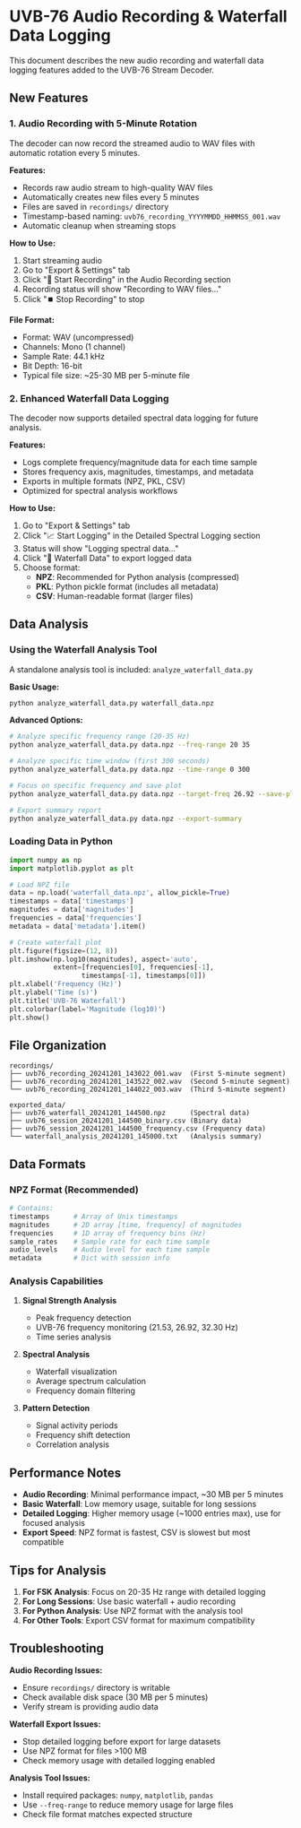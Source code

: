 # UVB-76 Audio Recording & Waterfall Data Logging

This document describes the new audio recording and waterfall data logging features added to the UVB-76 Stream Decoder.

## New Features

### 1. Audio Recording with 5-Minute Rotation

The decoder can now record the streamed audio to WAV files with automatic rotation every 5 minutes.

**Features:**
- Records raw audio stream to high-quality WAV files
- Automatically creates new files every 5 minutes
- Files are saved in `recordings/` directory
- Timestamp-based naming: `uvb76_recording_YYYYMMDD_HHMMSS_001.wav`
- Automatic cleanup when streaming stops

**How to Use:**
1. Start streaming audio
2. Go to "Export & Settings" tab
3. Click "🎤 Start Recording" in the Audio Recording section
4. Recording status will show "Recording to WAV files..."
5. Click "⏹️ Stop Recording" to stop

**File Format:**
- Format: WAV (uncompressed)
- Channels: Mono (1 channel)
- Sample Rate: 44.1 kHz
- Bit Depth: 16-bit
- Typical file size: ~25-30 MB per 5-minute file

### 2. Enhanced Waterfall Data Logging

The decoder now supports detailed spectral data logging for future analysis.

**Features:**
- Logs complete frequency/magnitude data for each time sample
- Stores frequency axis, magnitudes, timestamps, and metadata
- Exports in multiple formats (NPZ, PKL, CSV)
- Optimized for spectral analysis workflows

**How to Use:**
1. Go to "Export & Settings" tab
2. Click "📈 Start Logging" in the Detailed Spectral Logging section
3. Status will show "Logging spectral data..."
4. Click "🌊 Waterfall Data" to export logged data
5. Choose format:
   - **NPZ**: Recommended for Python analysis (compressed)
   - **PKL**: Python pickle format (includes all metadata)
   - **CSV**: Human-readable format (larger files)

## Data Analysis

### Using the Waterfall Analysis Tool

A standalone analysis tool is included: `analyze_waterfall_data.py`

**Basic Usage:**
```bash
python analyze_waterfall_data.py waterfall_data.npz
```

**Advanced Options:**
```bash
# Analyze specific frequency range (20-35 Hz)
python analyze_waterfall_data.py data.npz --freq-range 20 35

# Analyze specific time window (first 300 seconds)
python analyze_waterfall_data.py data.npz --time-range 0 300

# Focus on specific frequency and save plot
python analyze_waterfall_data.py data.npz --target-freq 26.92 --save-plot

# Export summary report
python analyze_waterfall_data.py data.npz --export-summary
```

### Loading Data in Python

```python
import numpy as np
import matplotlib.pyplot as plt

# Load NPZ file
data = np.load('waterfall_data.npz', allow_pickle=True)
timestamps = data['timestamps']
magnitudes = data['magnitudes']
frequencies = data['frequencies']
metadata = data['metadata'].item()

# Create waterfall plot
plt.figure(figsize=(12, 8))
plt.imshow(np.log10(magnitudes), aspect='auto', 
           extent=[frequencies[0], frequencies[-1], 
                  timestamps[-1], timestamps[0]])
plt.xlabel('Frequency (Hz)')
plt.ylabel('Time (s)')
plt.title('UVB-76 Waterfall')
plt.colorbar(label='Magnitude (log10)')
plt.show()
```

## File Organization

```
recordings/
├── uvb76_recording_20241201_143022_001.wav  (First 5-minute segment)
├── uvb76_recording_20241201_143522_002.wav  (Second 5-minute segment)
└── uvb76_recording_20241201_144022_003.wav  (Third 5-minute segment)

exported_data/
├── uvb76_waterfall_20241201_144500.npz      (Spectral data)
├── uvb76_session_20241201_144500_binary.csv (Binary data)
├── uvb76_session_20241201_144500_frequency.csv (Frequency data)
└── waterfall_analysis_20241201_145000.txt   (Analysis summary)
```

## Data Formats

### NPZ Format (Recommended)
```python
# Contains:
timestamps      # Array of Unix timestamps
magnitudes      # 2D array [time, frequency] of magnitudes
frequencies     # 1D array of frequency bins (Hz)
sample_rates    # Sample rate for each time sample
audio_levels    # Audio level for each time sample
metadata        # Dict with session info
```

### Analysis Capabilities

1. **Signal Strength Analysis**
   - Peak frequency detection
   - UVB-76 frequency monitoring (21.53, 26.92, 32.30 Hz)
   - Time series analysis

2. **Spectral Analysis**
   - Waterfall visualization
   - Average spectrum calculation
   - Frequency domain filtering

3. **Pattern Detection**
   - Signal activity periods
   - Frequency shift detection
   - Correlation analysis

## Performance Notes

- **Audio Recording**: Minimal performance impact, ~30 MB per 5 minutes
- **Basic Waterfall**: Low memory usage, suitable for long sessions
- **Detailed Logging**: Higher memory usage (~1000 entries max), use for focused analysis
- **Export Speed**: NPZ format is fastest, CSV is slowest but most compatible

## Tips for Analysis

1. **For FSK Analysis**: Focus on 20-35 Hz range with detailed logging
2. **For Long Sessions**: Use basic waterfall + audio recording
3. **For Python Analysis**: Use NPZ format with the analysis tool
4. **For Other Tools**: Export CSV format for maximum compatibility

## Troubleshooting

**Audio Recording Issues:**
- Ensure `recordings/` directory is writable
- Check available disk space (30 MB per 5 minutes)
- Verify stream is providing audio data

**Waterfall Export Issues:**
- Stop detailed logging before export for large datasets
- Use NPZ format for files >100 MB
- Check memory usage with detailed logging enabled

**Analysis Tool Issues:**
- Install required packages: `numpy`, `matplotlib`, `pandas`
- Use `--freq-range` to reduce memory usage for large files
- Check file format matches expected structure 